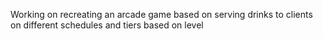 Working on recreating an arcade game based on serving drinks to clients on different schedules and tiers based on level
